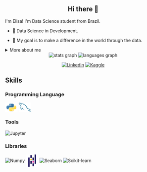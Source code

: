 <!--título-->
<h2 align="center"> Hi there 👋 </h2>

<!--Presentation-->
I'm Elisa! I'm Data Science student from Brazil.

- 🌱 Data Science in Development. 

- 🎯 My goal is to make a difference in the world through the data.
  
<!--Dropdown-->
<details>
    <summary> More about me </summary>

- 📚 Bachelor’s degree in Production Engineering from IBMR and postgraduate program in Data Science at the Data Science Academy.

- 📈 Over 5 years of experience in the pharmaceutical industry in master data management, data governance, automation process and dashboard development.

- 🥊 Passionate about continuous learning and a beginner in martial arts.

</details>

<!--statistic git-->
<div align="center">
  <img src="https://github-readme-stats.vercel.app/api?username=lisaguim&hide_title=false&hide_rank=false&show_icons=true&include_all_commits=true&count_private=true&disable_animations=false&theme=dracula&locale=en&hide_border=false" height="150" alt="stats graph"  />
  <img src="https://github-readme-stats.vercel.app/api/top-langs?username=lisaguim&locale=en&hide_title=false&layout=compact&card_width=320&langs_count=5&theme=dracula&hide_border=false" height="150" alt="languages graph"  />
</div>

<!-- links-->
<div align="center">
    
   [![LinkedIn](https://img.shields.io/badge/LinkedIn-0077B5?style=for-the-badge&logo=linkedin&logoColor=white)](https://www.linkedin.com/in/elisa-guimarães/)
   [![Kaggle](https://img.shields.io/badge/Kaggle-20BEFF?style=for-the-badge&logo=Kaggle&logoColor=white)]([https://www.kaggle.com/variablebee](https://www.kaggle.com/elisaguimares))

</div>

<!-- Skills: Programming Language-->
## Skills
<h3> Programming Language</h3>

<div>
   <img align="center" alt="Python" height="30" width="40" 
src="https://raw.githubusercontent.com/devicons/devicon/master/icons/python/python-original.svg">
    <img align="center" alt="MySQL" height="30" width="40" 
       src="https://raw.githubusercontent.com/devicons/devicon/master/icons/mysql/mysql-original.svg">
</div>

<!-- Skills: Tools-->
<div style="flex-basis: 48%;">
<h3> Tools</h3>
<!-- VS Code: <img align="center" alt="VScode" height="30" width="40" src="https://cdn.jsdelivr.net/gh/devicons/devicon/icons/vscode/vscode-original.svg"> --> 
  <img align="center" alt="Jupyter" height="30" width="40" src="https://cdn.jsdelivr.net/gh/devicons/devicon/icons/jupyter/jupyter-original.svg"/>
</div>

<!-- Skills: Libraries-->
<div style="flex-basis: 48%;">
<h3> Libraries</h3>
    <img align="center" alt="Numpy" height="30" width="40" src="https://cdn.jsdelivr.net/gh/devicons/devicon/icons/numpy/numpy-original.svg">
    <img align="center" alt="Pandas" src="https://raw.githubusercontent.com/devicons/devicon/2ae2a900d2f041da66e950e4d48052658d850630/icons/pandas/pandas-original.svg" alt="pandas" width="40" height="40"/>
    <img align="center" alt="Seaborn" src="https://seaborn.pydata.org/_images/logo-mark-lightbg.svg" alt="seaborn" width="40" height="40"/>
    <img align="center" alt="Scikit-learn" src="https://upload.wikimedia.org/wikipedia/commons/0/05/Scikit_learn_logo_small.svg" alt="scikit_learn" width="40" height="40"/>
</div>


<!--Numpy, Pandas,Seabornd, Matplotlib-->







